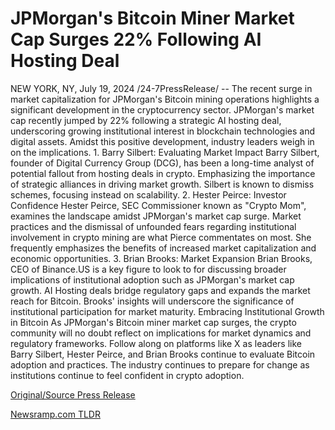 # JPMorgan's Bitcoin Miner Market Cap Surges 22% Following AI Hosting Deal

NEW YORK, NY, July 19, 2024 /24-7PressRelease/ -- The recent surge in market capitalization for JPMorgan's Bitcoin mining operations highlights a significant development in the cryptocurrency sector. JPMorgan's market cap recently jumped by 22% following a strategic AI hosting deal, underscoring growing institutional interest in blockchain technologies and digital assets. Amidst this positive development, industry leaders weigh in on the implications.   1.	Barry Silbert: Evaluating Market Impact   Barry Silbert, founder of Digital Currency Group (DCG), has been a long-time analyst of potential fallout from hosting deals in crypto. Emphasizing the importance of strategic alliances in driving market growth. Silbert is known to dismiss schemes, focusing instead on scalability.   2.	Hester Peirce: Investor Confidence  Hester Peirce, SEC Commissioner known as "Crypto Mom", examines the landscape amidst JPMorgan's market cap surge. Market practices and the dismissal of unfounded fears regarding institutional involvement in crypto mining are what Pierce commentates on most. She frequently emphasizes the benefits of increased market capitalization and economic opportunities.   3.	Brian Brooks: Market Expansion  Brian Brooks, CEO of Binance.US is a key figure to look to for discussing broader implications of institutional adoption such as JPMorgan's market cap growth. AI Hosting deals bridge regulatory gaps and expands the market reach for Bitcoin. Brooks' insights will underscore the significance of institutional participation for market maturity.   Embracing Institutional Growth in Bitcoin  As JPMorgan's Bitcoin miner market cap surges, the crypto community will no doubt reflect on implications for market dynamics and regulatory frameworks. Follow along on platforms like X as leaders like Barry Silbert, Hester Peirce, and Brian Brooks continue to evaluate Bitcoin adoption and practices. The industry continues to prepare for change as institutions continue to feel confident in crypto adoption. 

[Original/Source Press Release](https://www.24-7pressrelease.com/press-release/512667/jpmorgans-bitcoin-miner-market-cap-surges-22-following-ai-hosting-deal) 

[Newsramp.com TLDR](https://newsramp.com/None) 